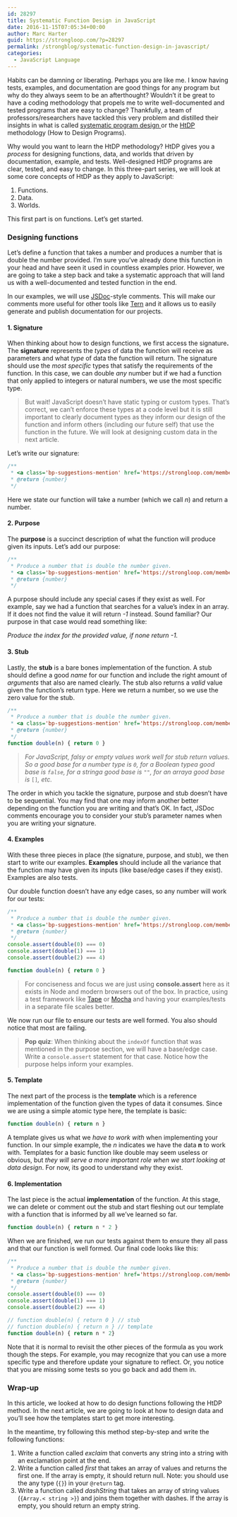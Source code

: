 ```yaml
---
id: 28297
title: Systematic Function Design in JavaScript
date: 2016-11-15T07:05:34+00:00
author: Marc Harter
guid: https://strongloop.com/?p=28297
permalink: /strongblog/systematic-function-design-in-javascript/
categories:
  - JavaScript Language
---
```

<p class="graf graf--p">
  Habits can be damning or liberating. Perhaps you are like me. I know having tests, examples, and documentation are good things for any program but why do they always seem to be an afterthought? Wouldn’t it be great to have a coding methodology that propels me to write well-documented and tested programs that are easy to change? Thankfully, a team of professors/researchers have tackled this very problem and distilled their insights in what is called <a class="markup--anchor markup--p-anchor" href="https://www.edx.org/xseries/how-code-systematic-program-design" target="blank">systematic program design </a>or the <a class="markup--anchor markup--p-anchor" href="http://www.ccs.neu.edu/home/matthias/HtDP2e/" target="blank">HtDP </a>methodology (How to Design Programs).
</p>

<p class="graf graf--p">
  Why would you want to learn the HtDP methodology? HtDP gives you a <em class="markup--em markup--p-em">process</em> for designing functions, data, and worlds that driven by documentation, example, and tests. Well-designed HtDP programs are clear, tested, and easy to change. In this three-part series, we will look at some core concepts of HtDP as they apply to JavaScript:<!--more-->
</p>

<ol class="postList">
  <li class="graf graf--li">
    Functions.
  </li>
  <li class="graf graf--li">
    Data.
  </li>
  <li class="graf graf--li">
    Worlds.
  </li>
</ol>

<p class="graf graf--p">
  This first part is on functions. Let’s get started.<!--more-->
</p>

### Designing functions

<p class="graf graf--p">
  Let’s define a function that takes a number and produces a number that is double the number provided. I’m sure you’ve already done this function in your head and have seen it used in countless examples prior. However, we are going to take a step back and take a systematic approach that will land us with a well-documented and tested function in the end.
</p>

<p class="graf graf--p">
  In our examples, we will use <a class="markup--anchor markup--p-anchor" href="http://usejsdoc.org/" target="blank">JSDoc</a>-style comments. This will make our comments more useful for other tools like <a class="markup--anchor markup--p-anchor" href="http://ternjs.net/" target="blank">Tern</a> and it allows us to easily generate and publish documentation for our projects.
</p>

#### 1. Signature

<p class="graf graf--p">
  When thinking about how to design functions, we first access the signature<strong class="markup--strong markup--p-strong">. </strong>The <strong class="markup--strong markup--p-strong">signature</strong> represents the <em class="markup--em markup--p-em">types</em> of data the function will receive as parameters and what <em class="markup--em markup--p-em">type</em> of data the function will return. The signature should use the <em class="markup--em markup--p-em">most specific</em> types that satisfy the requirements of the function. In this case, we can double <em class="markup--em markup--p-em">any </em>number but if we had a function that only applied to integers or natural numbers, we use the most specific type.
</p>

<blockquote class="graf graf--blockquote">
  <p>
    But wait! JavaScript doesn’t have static typing or custom types. That’s correct, we can’t enforce these types at a code level but it is still important to clearly document types as they inform our design of the function and inform others (including our future self) that use the function in the future. We will look at designing custom data in the next article.
  </p>
</blockquote>

<p class="graf graf--p">
  Let’s write our signature:
</p>

```js
/**
 * <a class='bp-suggestions-mention' href='https://strongloop.com/members/param/' rel='nofollow'>@param</a> {number} n
 * @return {number}
 */

```

<p class="graf graf--p">
  Here we state our function will take a number (which we call <em class="markup--em markup--p-em">n</em>) and return a number.
</p>

#### 2. Purpose

<p class="graf graf--p">
  The <strong class="markup--strong markup--p-strong">purpose</strong> is a succinct description of what the function will produce given its inputs. Let’s add our purpose:
</p>

```js
/**
 * Produce a number that is double the number given.
 * <a class='bp-suggestions-mention' href='https://strongloop.com/members/param/' rel='nofollow'>@param</a> {number} n
 * @return {number}
 */
```

<p class="graf graf--p">
  A purpose should include any special cases if they exist as well. For example, say we had a function that searches for a value’s index in an array. If it does not find the value it will return <em class="markup--em markup--p-em">-1</em> instead. Sound familiar? Our purpose in that case would read something like:
</p>

<p class="graf graf--p">
  <em class="markup--em markup--p-em">Produce the index for the provided value, if none return -1.</em>
</p>

#### 3. Stub

<p class="graf graf--p">
  Lastly, the <strong class="markup--strong markup--p-strong">stub</strong> is a bare bones implementation of the function. A stub should define a good <em class="markup--em markup--p-em">name</em> for our function and include the right amount of <em class="markup--em markup--p-em">arguments</em> that also are named clearly. The stub also returns a <em class="markup--em markup--p-em">valid</em> value given the function’s return type. Here we return a number, so we use the zero value for the stub.
</p>

```js
/**
 * Produce a number that is double the number given.
 * <a class='bp-suggestions-mention' href='https://strongloop.com/members/param/' rel='nofollow'>@param</a> {number} n
 * @return {number}
 */
function double(n) { return 0 }
```

<blockquote class="graf graf--blockquote">
  <p>
    <em class="markup--em markup--blockquote-em">For JavaScript, falsy or empty values work well for stub return values. So a good base for a number type is </em><code class="markup--code markup--blockquote-code"><em class="markup--em markup--blockquote-em">0</em></code><em class="markup--em markup--blockquote-em">, for a Boolean type<em class="markup--em markup--blockquote-em">a good base </em>is </em><code class="markup--code markup--blockquote-code"><em class="markup--em markup--blockquote-em">false</em></code><em class="markup--em markup--blockquote-em">, for a string<em class="markup--em markup--blockquote-em">a good base </em>is </em><code class="markup--code markup--blockquote-code"><em class="markup--em markup--blockquote-em">""</em></code><em class="markup--em markup--blockquote-em">, for an array<em class="markup--em markup--blockquote-em">a good base </em>is</em> <code class="markup--code markup--blockquote-code">[]</code><em class="markup--em markup--blockquote-em">, etc.</em>
  </p>
</blockquote>

<p class="graf graf--p">
  The order in which you tackle the signature, purpose and stub doesn’t have to be sequential. You may find that one may inform another better depending on the function you are writing and that’s OK. In fact, JSDoc comments encourage you to consider your stub’s parameter names when you are writing your signature.
</p>

#### 4. Examples

<p class="graf graf--p">
  With these three pieces in place (the signature, purpose, and stub), we then start to write our examples. <strong class="markup--strong markup--p-strong">Examples</strong> should include all the variance that the function may have given its inputs (like base/edge cases if they exist). Examples are also tests.
</p>

<p class="graf graf--p">
  Our double function doesn’t have any edge cases, so any number will work for our tests:
</p>

```js
/**
 * Produce a number that is double the number given.
 * <a class='bp-suggestions-mention' href='https://strongloop.com/members/param/' rel='nofollow'>@param</a> {number} n
 * @return {number}
 */
console.assert(double(0) === 0)
console.assert(double(1) === 1)
console.assert(double(2) === 4)

function double(n) { return 0 }
```

<blockquote class="graf graf--blockquote">
  <p>
    For conciseness and focus we are just using <strong class="markup--strong markup--blockquote-strong">console.assert</strong> here as it exists in Node and modern browsers out of the box. In practice, using a test framework like <a class="markup--anchor markup--blockquote-anchor" href="https://github.com/substack/tape" target="blank">Tape</a> or <a class="markup--anchor markup--blockquote-anchor" href="http://mochajs.org" target="blank">Mocha</a> and having your examples/tests in a separate file scales better.
  </p>
</blockquote>

<p class="graf graf--p">
  We now run our file to ensure our tests are well formed. You also should notice that most are failing.
</p>

<blockquote class="graf graf--blockquote">
  <p>
    <strong class="markup--strong markup--blockquote-strong">Pop quiz</strong>: When thinking about the <code class="markup--code markup--blockquote-code">indexOf</code> function that was mentioned in the purpose section, we will have a base/edge case. Write a <code class="markup--code markup--blockquote-code">console.assert</code> statement for that case. Notice how the purpose helps inform your examples.
  </p>
</blockquote>

#### 5. Template

<p class="graf graf--p">
  The next part of the process is the <strong class="markup--strong markup--p-strong">template</strong> which is a reference implementation of the function given the types of data it consumes. Since we are using a simple atomic type here, the template is basic:
</p>

```js
function double(n) { return n }
```

<p class="graf graf--p">
  A template gives us what we <em class="markup--em markup--p-em">have to work with</em> when implementing your function. In our simple example, the <em class="markup--em markup--p-em">n</em> indicates we have the data <strong class="markup--strong markup--p-strong">n</strong> to work with. Templates for a basic function like double may seem useless or obvious, but <em class="markup--em markup--p-em">they will serve a more important role when we start looking at data design</em>. For now, its good to understand why they exist.
</p>

#### 6. Implementation

<p class="graf graf--p">
  The last piece is the actual <strong class="markup--strong markup--p-strong">implementation</strong> of the function. At this stage, we can delete or comment out the stub and start fleshing out our template with a function that is informed by all we’ve learned so far.
</p>

```js
function double(n) { return n * 2 }
```

<p class="graf graf--p">
  When we are finished, we run our tests against them to ensure they all pass and that our function is well formed. Our final code looks like this:
</p>

```js
/**
 * Produce a number that is double the number given.
 * <a class='bp-suggestions-mention' href='https://strongloop.com/members/param/' rel='nofollow'>@param</a> {number} n
 * @return {number}
 */
console.assert(double(0) === 0)
console.assert(double(1) === 1)
console.assert(double(2) === 4)

// function double(n) { return 0 } // stub
// function double(n) { return n } // template
function double(n) { return n * 2}
```

<p class="graf graf--p">
  Note that it is normal to revisit the other pieces of the formula as you work though the steps. For example, you may recognize that you can use a more specific type and therefore update your signature to reflect. Or, you notice that you are missing some tests so you go back and add them in.
</p>

### Wrap-up

<p class="graf graf--p">
  In this article, we looked at how to do design functions following the HtDP method. In the next article, we are going to look at how to design data and you’ll see how the templates start to get more interesting.
</p>

<p class="graf graf--p">
  In the meantime, try following this method step-by-step and write the following functions:
</p>

<ol class="postList">
  <li class="graf graf--li">
    Write a function called <em class="markup--em markup--li-em">exclaim</em> that converts any string into a string with an exclamation point at the end.
  </li>
  <li class="graf graf--li">
    Write a function called <em class="markup--em markup--li-em">first</em> that takes an array of values and returns the first one. If the array is empty, it should return null. Note: you should use the any type (<code class="markup--code markup--li-code">{}</code>) in your <code class="markup--code markup--li-code">@return</code> tag.
  </li>
  <li class="graf graf--li">
    Write a function called <em class="markup--em markup--li-em">dashString</em> that takes an array of string values (<code class="markup--code markup--li-code">{Array.< string >}</code>) and joins them together with dashes. If the array is empty, you should return an empty string.
  </li>
</ol>
